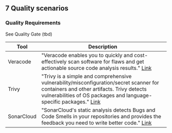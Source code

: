 ## 7 Quality scenarios

### Quality Requirements

See Quality Gate (tbd)

| Tool   | Description  |
|---|---|
|Veracode   | "Veracode enables you to quickly and cost-effectively scan software for flaws and get actionable source code analysis results." [Link](https://www.veracode.com)  |
| Trivy  | "Trivy is a simple and comprehensive vulnerability/misconfiguration/secret scanner for containers and other artifacts. Trivy detects vulnerabilities of OS packages and language-specific packages." [Link](https://aquasecurity.github.io/trivy/v0.34/)  |
| SonarCloud  | "SonarCloud's static analysis detects Bugs and Code Smells in your repositories and provides the feedback you need to write better code." [Link](https://www.sonarsource.com/products/sonarcloud/)  |
